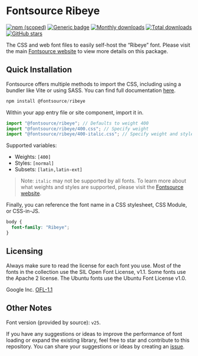 # Fontsource Ribeye

[![npm (scoped)](https://img.shields.io/npm/v/@fontsource/ribeye?color=brightgreen)](https://www.npmjs.com/package/@fontsource/ribeye) [![Generic badge](https://img.shields.io/badge/fontsource-passing-brightgreen)](https://github.com/fontsource/fontsource) [![Monthly downloads](https://badgen.net/npm/dm/@fontsource/ribeye)](https://github.com/fontsource/fontsource) [![Total downloads](https://badgen.net/npm/dt/@fontsource/ribeye)](https://github.com/fontsource/fontsource) [![GitHub stars](https://img.shields.io/github/stars/fontsource/fontsource.svg?style=social&label=Star)](https://github.com/fontsource/fontsource/stargazers)

The CSS and web font files to easily self-host the “Ribeye” font. Please visit the main [Fontsource website](https://fontsource.org/fonts/ribeye) to view more details on this package.

## Quick Installation

Fontsource offers multiple methods to import the CSS, including using a bundler like Vite or using SASS. You can find full documentation [here](https://fontsource.org/docs/getting-started/introduction).

```javascript
npm install @fontsource/ribeye
```

Within your app entry file or site component, import it in.

```javascript
import "@fontsource/ribeye"; // Defaults to weight 400
import "@fontsource/ribeye/400.css"; // Specify weight
import "@fontsource/ribeye/400-italic.css"; // Specify weight and style
```

Supported variables:
- Weights: `[400]`
- Styles: `[normal]`
- Subsets: `[latin,latin-ext]`

> Note: `italic` may not be supported by all fonts. To learn more about what weights and styles are supported, please visit the [Fontsource website](https://fontsource.org/fonts/ribeye).

Finally, you can reference the font name in a CSS stylesheet, CSS Module, or CSS-in-JS.

```css
body {
  font-family: "Ribeye";
}
```

## Licensing
Always make sure to read the license for each font you use. Most of the fonts in the collection use the SIL Open Font License, v1.1. Some fonts use the Apache 2 license. The Ubuntu fonts use the Ubuntu Font License v1.0.

Google Inc.
[OFL-1.1](http://scripts.sil.org/OFL)

## Other Notes
Font version (provided by source): `v25`.

If you have any suggestions or ideas to improve the performance of font loading or expand the existing library, feel free to star and contribute to this repository. You can share your suggestions or ideas by creating an [issue](https://github.com/fontsource/fontsource/issues).